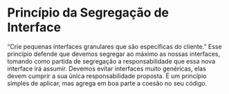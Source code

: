 # Princípio da Segregação de Interface

“Crie pequenas interfaces granulares que são específicas do cliente.”
Esse princípio defende que devemos segregar ao máximo as nossas interfaces, tomando como partida de segregação a responsabilidade que essa nova interface irá assumir. Devemos evitar interfaces muito genéricas, elas devem cumprir a sua única responsabilidade proposta.
É um princípio simples de aplicar, mas agrega em boa parte a coesão no seu código.
